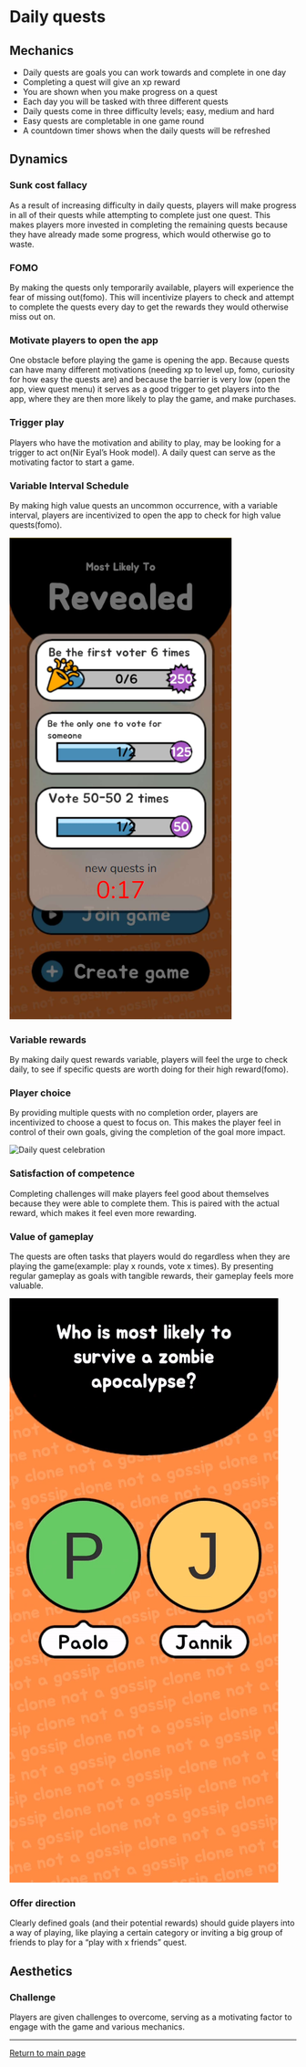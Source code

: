 # Daily quests
## Mechanics
- Daily quests are goals you can work towards and complete in one day
- Completing a quest will give an xp reward
- You are shown when you make progress on a quest
- Each day you will be tasked with three different quests
- Daily quests come in three difficulty levels; easy, medium and hard
- Easy quests are completable in one game round
- A countdown timer shows when the daily quests will be refreshed

## Dynamics
### Sunk cost fallacy
As a result of increasing difficulty in daily quests, players will make progress in all of their quests while attempting to complete just one quest. This makes players more invested in completing the remaining quests because they have already made some progress, which would otherwise go to waste.

### FOMO
By making the quests only temporarily available, players will experience the fear of missing out(fomo). This will incentivize players to check and attempt to complete the quests every day to get the rewards they would otherwise miss out on. 

### Motivate players to open the app
One obstacle before playing the game is opening the app. Because quests can have many different motivations (needing xp to level up, fomo, curiosity for how easy the quests are) and because the barrier is very low (open the app, view quest menu) it serves as a good trigger to get players into the app, where they are then more likely to play the game, and make purchases.

### Trigger play
Players who have the motivation and ability to play, may be looking for a trigger to act on(Nir Eyal’s Hook model). A daily quest can serve as the motivating factor to start a game.

### Variable Interval Schedule
By making high value quests an uncommon occurrence, with a variable interval, players are incentivized to open the app to check for high value quests(fomo). 

![Daily quets menu](https://github.com/NickVanGerwen/GamificationForPlayerRetention/blob/Readme/daily%20quests/daily%20quests%20menu.png)

### Variable rewards
By making daily quest rewards variable, players will feel the urge to check daily, to see if specific quests are worth doing for their high reward(fomo). 

### Player choice
By providing multiple quests with no completion order, players are incentivized to choose a quest to focus on. This makes the player feel in control of their own goals, giving the completion of the goal more impact. 


![Daily quest celebration](https://github.com/NickVanGerwen/GamificationForPlayerRetention/blob/Readme/daily%20quests/quest2.gif)


### Satisfaction of competence
Completing challenges will make players feel good about themselves because they were able to complete them. This is paired with the actual reward, which makes it feel even more rewarding.

### Value of gameplay
The quests are often tasks that players would do regardless when they are playing the game(example: play x rounds, vote x times). By presenting regular gameplay as goals with tangible rewards, their gameplay feels more valuable. 

![Daily quest popup](https://github.com/NickVanGerwen/GamificationForPlayerRetention/blob/Readme/daily%20quests/quest.gif)


### Offer direction
Clearly defined goals (and their potential rewards) should guide players into a way of playing, like playing a certain category or inviting a big group of friends to play for a “play with x friends” quest.



## Aesthetics
### Challenge
Players are given challenges to overcome, serving as a motivating factor to engage with the game and various mechanics. 


---
[Return to main page](https://github.com/NickVanGerwen/GamificationForPlayerRetention/blob/Readme/README.md)

